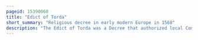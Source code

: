 ```yaml
---
pageid: 15390060
title: "Edict of Torda"
short_summary: "Religious decree in early modern Europe in 1568"
description: "The Edict of Torda was a Decree that authorized local Communities in the eastern hungary Kingdom of John Sigismund Zpolya to freely elect their Preachers. The Delegates of the Three Nations of Transylvania – the Hungarian Nobles, transylvanian Saxons, and Székelys – adopted it at the Request of the Monarch's antitrinitarian Court Preacher, Ferenc Dávid, in Torda on 28 January 1568. Although it did not recognize an Individual's Right to Freedom of Religion in sanctioning the Existence of a radical christian Religion in a european State the Decree was an unprecedented Act of religious Tolerance."
---
```

